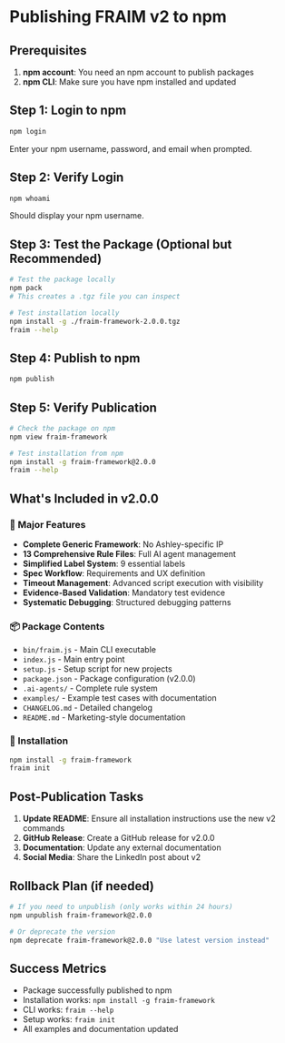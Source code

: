 # Publishing FRAIM v2 to npm

## Prerequisites
1. **npm account**: You need an npm account to publish packages
2. **npm CLI**: Make sure you have npm installed and updated

## Step 1: Login to npm
```bash
npm login
```
Enter your npm username, password, and email when prompted.

## Step 2: Verify Login
```bash
npm whoami
```
Should display your npm username.

## Step 3: Test the Package (Optional but Recommended)
```bash
# Test the package locally
npm pack
# This creates a .tgz file you can inspect

# Test installation locally
npm install -g ./fraim-framework-2.0.0.tgz
fraim --help
```

## Step 4: Publish to npm
```bash
npm publish
```

## Step 5: Verify Publication
```bash
# Check the package on npm
npm view fraim-framework

# Test installation from npm
npm install -g fraim-framework@2.0.0
fraim --help
```

## What's Included in v2.0.0

### 🚀 Major Features
- **Complete Generic Framework**: No Ashley-specific IP
- **13 Comprehensive Rule Files**: Full AI agent management
- **Simplified Label System**: 9 essential labels
- **Spec Workflow**: Requirements and UX definition
- **Timeout Management**: Advanced script execution with visibility
- **Evidence-Based Validation**: Mandatory test evidence
- **Systematic Debugging**: Structured debugging patterns

### 📦 Package Contents
- `bin/fraim.js` - Main CLI executable
- `index.js` - Main entry point
- `setup.js` - Setup script for new projects
- `package.json` - Package configuration (v2.0.0)
- `.ai-agents/` - Complete rule system
- `examples/` - Example test cases with documentation
- `CHANGELOG.md` - Detailed changelog
- `README.md` - Marketing-style documentation

### 🎯 Installation
```bash
npm install -g fraim-framework
fraim init
```

## Post-Publication Tasks

1. **Update README**: Ensure all installation instructions use the new v2 commands
2. **GitHub Release**: Create a GitHub release for v2.0.0
3. **Documentation**: Update any external documentation
4. **Social Media**: Share the LinkedIn post about v2

## Rollback Plan (if needed)
```bash
# If you need to unpublish (only works within 24 hours)
npm unpublish fraim-framework@2.0.0

# Or deprecate the version
npm deprecate fraim-framework@2.0.0 "Use latest version instead"
```

## Success Metrics
- Package successfully published to npm
- Installation works: `npm install -g fraim-framework`
- CLI works: `fraim --help`
- Setup works: `fraim init`
- All examples and documentation updated
